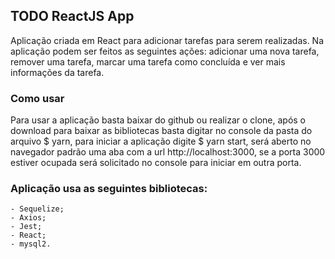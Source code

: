 ## TODO ReactJS App

Aplicação criada em React para adicionar tarefas para serem realizadas. 
Na aplicação podem ser feitos as seguintes ações: adicionar uma nova tarefa, remover uma tarefa, marcar uma tarefa como concluída e ver mais informações da tarefa.

### Como usar

Para usar a aplicação basta baixar do github ou realizar o clone, após o download para baixar as bibliotecas basta digitar no console da pasta do arquivo $ yarn, para iniciar a aplicação digite $ yarn start, será aberto no navegador padrão uma aba com a url http://localhost:3000, se a porta 3000 estiver ocupada será solicitado no console para iniciar em outra porta.

### Aplicação usa as seguintes bibliotecas: 
    - Sequelize;
    - Axios;
    - Jest;
    - React;
    - mysql2.